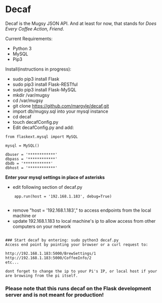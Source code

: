 # Decaf
Decaf is the Mugsy JSON API. And at least for now, that stands for *Does Every Coffee Action, Friend*. 

Current Requirements:
 - Python 3
 - MySQL
 - Pip3

Install(instructions in progress): 
 - sudo pip3 install Flask
 - sudo pip3 install Flask-RESTful
 - sudo pip3 install Flask-MySQL
 - mkdir /var/mugsy 
 - cd /var/mugsy
 - git clone https://github.com/margyle/decaf.git
 - import db/mugsy.sql into your mysql instance
 - cd decaf
 - touch decafConfig.py 
 - Edit decafConfig.py and add:
   
```
from flaskext.mysql import MySQL  

mysql = MySQL()

dbuser = '************' 
dbpass = '************' 
dbdb = '************'
dbhost = '************'
```
**Enter your mysql settings in place of asterisks**
- edit following section of decaf.py
```
	app.run(host = '192.168.1.183', debug=True)


```
 - remove "host = '192.168.1.183'," to access endpoints from the local machine or
 - update 192.168.1.183 to local machine's ip to allow access from other computers on your network

 ```

### Start decaf by entering: sudo python3 decaf.py
 Access end point by pointing your browser or a curl request to: 
 
 http://192.168.1.183:5000/BrewSettings/1 
 http://192.168.1.183:5000/CoffeeInfo/2
 etc...
 
 dont forget to change the ip to your Pi's IP, or local host if your are browsing from the pi itself.
 ```
 ### Please note that this runs decaf on the Flask development server and is not meant for production!
 
 


 

